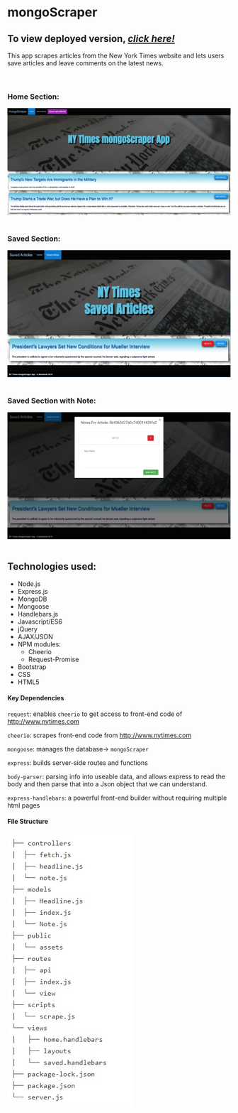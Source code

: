# mongoScraper

## To view deployed version, _**[click here!](https://https://protected-wildwood-17485.herokuapp.com/)**_
This app scrapes articles from the New York Times website and lets users save articles and leave comments on the latest news.
<br>
<br>
<br>
### Home Section:<br>
![mongoScraper Img](public/assets/images/home.jpg)
<br>
<br>
### Saved Section:<br>
![mongoScraper Img](public/assets/images/home2.jpg)
<br>
<br>
### Saved Section with Note:<br>
![mongoScraper Img](public/assets/images/home3.jpg)
<br>
<br>
## Technologies used:
* Node.js
* Express.js
* MongoDB
* Mongoose
* Handlebars.js
* Javascript/ES6
* jQuery
* AJAX/JSON
* NPM modules:
  * Cheerio
  * Request-Promise
* Bootstrap 
* CSS
* HTML5

#### Key Dependencies

`request`: enables `cheerio` to get access to front-end code of http://www.nytimes.com

`cheerio`: scrapes front-end code from http://www.nytimes.com

`mongoose`: manages the database-> `mongoScraper`

`express`: builds server-side routes and functions

`body-parser`: parsing info into useable data, and allows express to read the body and then parse that into a Json object that we can understand.

`express-handlebars`: a powerful front-end builder without requiring multiple html pages

#### File Structure
![fpic Img](public/assets/images/fpic.jpg)

